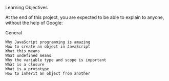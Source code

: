Learning Objectives

At the end of this project, you are expected to be able to explain to anyone, without the help of Google:

General

	Why JavaScript programming is amazing
	How to create an object in JavaScript
	What this means
	What undefined means
	Why the variable type and scope is important
	What is a closure
	What is a prototype
	How to inherit an object from another
